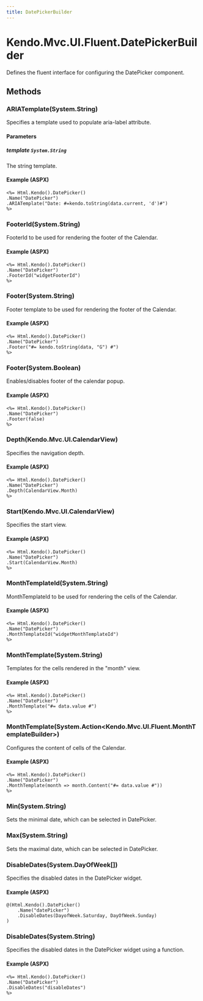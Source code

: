 ```yaml
---
title: DatePickerBuilder
---
```


# Kendo.Mvc.UI.Fluent.DatePickerBuilder
Defines the fluent interface for configuring the DatePicker component.




## Methods


### ARIATemplate(System.String)
Specifies a template used to populate aria-label attribute.


#### Parameters

##### template `System.String`
The string template.




#### Example (ASPX)
    <%= Html.Kendo().DatePicker()
    .Name("DatePicker")
    .ARIATemplate("Date: #=kendo.toString(data.current, 'd')#")
    %>


### FooterId(System.String)
FooterId to be used for rendering the footer of the Calendar.




#### Example (ASPX)
    <%= Html.Kendo().DatePicker()
    .Name("DatePicker")
    .FooterId("widgetFooterId")
    %>


### Footer(System.String)
Footer template to be used for rendering the footer of the Calendar.




#### Example (ASPX)
    <%= Html.Kendo().DatePicker()
    .Name("DatePicker")
    .Footer("#= kendo.toString(data, "G") #")
    %>


### Footer(System.Boolean)
Enables/disables footer of the calendar popup.




#### Example (ASPX)
    <%= Html.Kendo().DatePicker()
    .Name("DatePicker")
    .Footer(false)
    %>


### Depth(Kendo.Mvc.UI.CalendarView)
Specifies the navigation depth.




#### Example (ASPX)
    <%= Html.Kendo().DatePicker()
    .Name("DatePicker")
    .Depth(CalendarView.Month)
    %>


### Start(Kendo.Mvc.UI.CalendarView)
Specifies the start view.




#### Example (ASPX)
    <%= Html.Kendo().DatePicker()
    .Name("DatePicker")
    .Start(CalendarView.Month)
    %>


### MonthTemplateId(System.String)
MonthTemplateId to be used for rendering the cells of the Calendar.




#### Example (ASPX)
    <%= Html.Kendo().DatePicker()
    .Name("DatePicker")
    .MonthTemplateId("widgetMonthTemplateId")
    %>


### MonthTemplate(System.String)
Templates for the cells rendered in the "month" view.




#### Example (ASPX)
    <%= Html.Kendo().DatePicker()
    .Name("DatePicker")
    .MonthTemplate("#= data.value #")
    %>


### MonthTemplate(System.Action\<Kendo.Mvc.UI.Fluent.MonthTemplateBuilder\>)
Configures the content of cells of the Calendar.




#### Example (ASPX)
    <%= Html.Kendo().DatePicker()
    .Name("DatePicker")
    .MonthTemplate(month => month.Content("#= data.value #"))
    %>


### Min(System.String)
Sets the minimal date, which can be selected in DatePicker.





### Max(System.String)
Sets the maximal date, which can be selected in DatePicker.





### DisableDates(System.DayOfWeek[])
Specifies the disabled dates in the DatePicker widget.




#### Example (ASPX)
    @(Html.Kendo().DatePicker()
        .Name("datePicker")
        .DisableDates(DayofWeek.Saturday, DayOfWeek.Sunday)
    )


### DisableDates(System.String)
Specifies the disabled dates in the DatePicker widget using a function.




#### Example (ASPX)
    <%= Html.Kendo().DatePicker()
    .Name("DatePicker")
    .DisableDates("disableDates")
    %>



